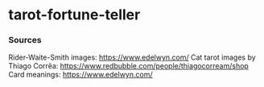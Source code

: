 # tarot-fortune-teller

### Sources
Rider-Waite-Smith images: https://www.edelwyn.com/
Cat tarot images by Thiago Corrêa: https://www.redbubble.com/people/thiagocorream/shop
Card meanings: https://www.edelwyn.com/

